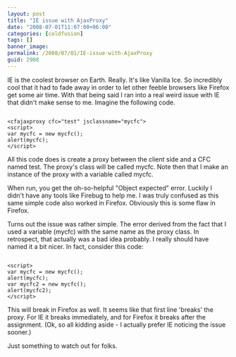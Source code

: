 ```yaml
---
layout: post
title: "IE issue with AjaxProxy"
date: "2008-07-01T11:07:00+06:00"
categories: [coldfusion]
tags: []
banner_image: 
permalink: /2008/07/01/IE-issue-with-AjaxProxy
guid: 2908
---
```


IE is the coolest browser on Earth. Really. It's like Vanilla Ice. So incredibly cool that it had to fade away in order to let other feeble browsers like Firefox get some air time. With that being said I ran into a real weird issue with IE that didn't make sense to me. Imagine the following code.
<!--more-->
<code>
&lt;cfajaxproxy cfc="test" jsclassname="mycfc"&gt;
&lt;script&gt;
var mycfc = new mycfc();
alert(mycfc);
&lt;/script&gt;
</code>

All this code does is create a proxy between the client side and a CFC named test. The proxy's class will be called mycfc. Note then that I make an instance of the proxy with a variable called mycfc.

When run, you get the oh-so-helpful "Object expected" error. Luckily I didn't have any tools like Firebug to help me. I was truly confused as this same simple code also worked in Firefox. Obviously this is some flaw in Firefox. 

Turns out the issue was rather simple. The error derived from the fact that I used a variable (mycfc) with the same name as the proxy class. In retrospect, that actually was a bad idea probably. I really should have named it a bit nicer. In fact, consider this code:

<code>
&lt;script&gt;
var mycfc = new mycfc();
alert(mycfc);
var mycfc2 = new mycfc();
alert(mycfc2);
&lt;/script&gt;
</code>

This will break in Firefox as well. It seems like that first line 'breaks' the proxy. For IE it breaks immediately, and for Firefox it breaks after the assignment. (Ok, so all kidding aside - I actually prefer IE noticing the issue sooner.)

Just something to watch out for folks.